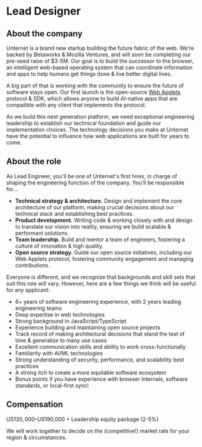 # Lead Designer

## About the company

Unternet is a brand new startup building the future fabric of the web. We’re backed by Betaworks & Mozilla Ventures, and will soon be completing our pre-seed raise of $3-5M. Our goal is to build the successor to the browser, an intelligent web-based operating system that can coordinate information and apps to help humans get things done & live better digital lives.

A big part of that is working with the community to ensure the future of software stays open. Our first launch is the open-source [Web Applets](https://github.com/unternet-co/web-applets/) protocol & SDK, which allows anyone to build AI-native apps that are compatible with any client that implements the protocol.

As we build this next generation platform, we need exceptional engineering leadership to establish our technical foundation and guide our implementation choices. The technology decisions you make at Unternet have the potential to influence how web applications are built for years to come.

## About the role

As Lead Engineer, you'll be one of Unternet's first hires, in charge of shaping the engineering function of the company. You'll be responsible for...

- **Technical strategy & architecture.** Design and implement the core architecture of our platform, making crucial decisions about our technical stack and establishing best practices.
- **Product development.** Writing code & working closely with and design to translate our vision into reality, ensuring we build scalable & performant solutions.
- **Team leadership.** Build and mentor a team of engineers, fostering a culture of innovation & high quality.
- **Open source strategy.** Guide our open source initiatives, including our Web Applets protocol, fostering community engagement and managing contributions.

Everyone is different, and we recognize that backgrounds and skill sets that suit this role will vary. However, here are a few things we think will be useful for any applicant:

- 6+ years of software engineering experience, with 2 years leading engineering teams
- Deep expertise in web technologies
- Strong background in JavaScript/TypeScript
- Experience building and maintaining open source projects
- Track record of making architectural decisions that stand the test of time & generalize to many use cases
- Excellent communication skills and ability to work cross-functionally
- Familiarity with AI/ML technologies
- Strong understanding of security, performance, and scalability best practices
- A strong itch to create a more equitable software ecosystem
- Bonus points if you have experience with browser internals, software standards, or local-first sync!

## Compensation

US$130,000 – US$190,000 + Leadership equity package (2-5%)

We will work together to decide on the (competitive!) market rate for your region & circumstances.

